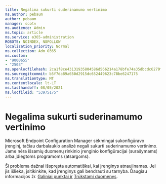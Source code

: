 ```yaml
---
title: Negalima sukurti suderinamumo vertinimo
ms.author: pebaum
author: pebaum
manager: scotv
ms.audience: Admin
ms.topic: article
ms.service: o365-administration
ROBOTS: NOINDEX, NOFOLLOW
localization_priority: Normal
ms.collection: Adm_O365
ms.custom:
- "9000655"
- "2503"
ms.openlocfilehash: 2ca1f8ce43131935804586d566214a178bfe74a35dbcdc6279f92375192bd392
ms.sourcegitcommit: b5f7da89a650d2915dc652449623c78be6247175
ms.translationtype: MT
ms.contentlocale: lt-LT
ms.lasthandoff: 08/05/2021
ms.locfileid: "53975175"
---
```

# <a name="cant-create-a-compatibility-assessment"></a>Negalima sukurti suderinamumo vertinimo

Microsoft Endpoint Configuration Manager sėkmingai sukonfigūravo įrenginį, tačiau darbalaukio analizė negali sukurti suderinamumo vertinimo. Jame nėra išsamių duomenų rinkinio įrenginio konfigūracijai (surašymams) arba įdiegtoms programoms (atsargoms).

Ši problema dažnai išspręsta automatiškai, kai įrenginys atnaujinamas. Jei jis išlieka, įsitikinkite, kad įrenginys gali bendrauti su tarnyba. Daugiau informacijos žr. [Galiniai punktai ir](https://docs.microsoft.com/configmgr/desktop-analytics/enable-data-sharing#endpoints) [Trūkstami duomenys](https://docs.microsoft.com/configmgr/desktop-analytics/monitor-connection-health#missing-data).
